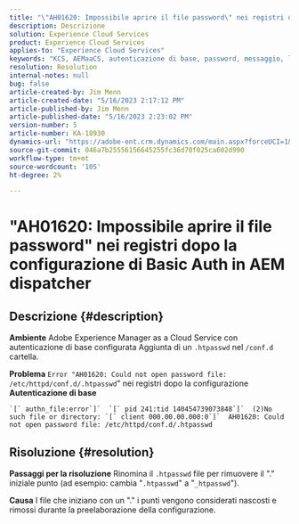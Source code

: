 ```yaml
---
title: "\"AH01620: Impossibile aprire il file password\" nei registri dopo la configurazione di Basic Auth in AEM dispatcher"
description: Descrizione
solution: Experience Cloud Services
product: Experience Cloud Services
applies-to: "Experience Cloud Services"
keywords: "KCS, AEMaaCS, autenticazione di base, password, messaggio, log, AEM, dispatcher, Adobe Experience Manager, AH01620, risoluzione dei problemi"
resolution: Resolution
internal-notes: null
bug: false
article-created-by: Jim Menn
article-created-date: "5/16/2023 2:17:12 PM"
article-published-by: Jim Menn
article-published-date: "5/16/2023 2:23:02 PM"
version-number: 5
article-number: KA-18930
dynamics-url: "https://adobe-ent.crm.dynamics.com/main.aspx?forceUCI=1&pagetype=entityrecord&etn=knowledgearticle&id=aefb9253-f4f3-ed11-8848-6045bd006079"
source-git-commit: 046a7b25556156645255fc36d70f025ca602d990
workflow-type: tm+mt
source-wordcount: '105'
ht-degree: 2%

---
```


# &quot;AH01620: Impossibile aprire il file password&quot; nei registri dopo la configurazione di Basic Auth in AEM dispatcher

## Descrizione {#description}


<b>Ambiente</b>
Adobe Experience Manager as a Cloud Service con autenticazione di base configurata Aggiunta di un `.htpasswd` nel `/conf.d` cartella.

<b>Problema</b>
`Error "AH01620: Could not open password file: /etc/httpd/conf.d/.htpasswd`&quot; nei registri dopo la configurazione <b>Autenticazione di base</b>


```
`[` authn_file:error`]`  `[` pid 241:tid 140454739073848`]`  (2)No such file or directory: `[` client 000.00.00.000:0`]`  AH01620: Could not open password file: /etc/httpd/conf.d/.htpasswd
```





## Risoluzione {#resolution}


<b>Passaggi per la risoluzione</b>
Rinomina il `.htpasswd` file per rimuovere il &quot;.&quot; iniziale punto (ad esempio: cambia &quot;`.htpasswd`&quot; a &quot;`_htpasswd`&quot;).

<b>Causa</b>
I file che iniziano con un &quot;.&quot; i punti vengono considerati nascosti e rimossi durante la preelaborazione della configurazione.
